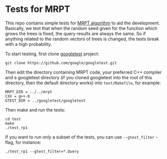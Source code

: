 # Tests for MRPT

This repo contains simple tests for [MRPT algorithm](https://github.com/teemupitkanen/mrpt) to aid the development. Basically, we test that when the random seed given for the function which grows the trees is fixed, the query results are always the same. So if anything related to the random vectors of trees is changed, the tests break with a high probability.

To start testing, first clone [googletest](https://github.com/google/googletest.git) project:
```
git clone https://github.com/google/googletest.git
```
Then edit the directory containing MRPT code, your preferred C++ compiler and a googletest directory (if you cloned googletest into the root of this directory, then the default directory works) into `test/Makefile`, for example:
```
MRPT_DIR = ../../mrpt
CXX = g++-8
GTEST_DIR = ../googletest/googletest
```

Then make and run the tests:
```
cd test
make
./test_rp1
```

If you want to run only a subset of the tests, you can use `--gtest_filter` - flag, for instance:
```
./test_rp1 --gtest_filter=*.Query
```
